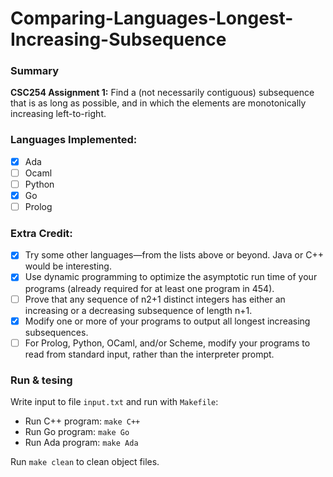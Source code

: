 # Comparing-Languages-Longest-Increasing-Subsequence

### Summary

**CSC254 Assignment 1:** Find a (not necessarily contiguous) subsequence that is as long as possible, and in which the elements are monotonically increasing left-to-right. 

### Languages Implemented:
- [x] Ada
- [ ] Ocaml
- [ ] Python
- [x] Go
- [ ] Prolog

### Extra Credit:
- [x] Try some other languages—from the lists above or beyond.  Java or C++ would be interesting. 
- [x] Use dynamic programming to optimize the asymptotic run time of your programs (already required for at least one program in 454). 
- [ ] Prove that any sequence of n2+1 distinct integers has either an increasing or a decreasing subsequence of length n+1. 
- [x] Modify one or more of your programs to output all longest increasing subsequences. 
- [ ] For Prolog, Python, OCaml, and/or Scheme, modify your programs to read from standard input, rather than the interpreter prompt. 

### Run & tesing
Write input to file `input.txt` and run with `Makefile`:
- Run C++ program: `make C++`
- Run Go program: `make Go`
- Run Ada program: `make Ada`

Run `make clean` to clean object files.
